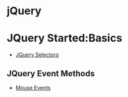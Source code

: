 # jQuery

<h1>JQuery Started:Basics</h1>

- [JQuery Selectors](./jQuery%20Selectors/jqueryselectors.html)

<h2>JQuery Event Methods</h2>

- [Mouse Events](./jQuery%20Event%20Methods/mouseevents.html)
